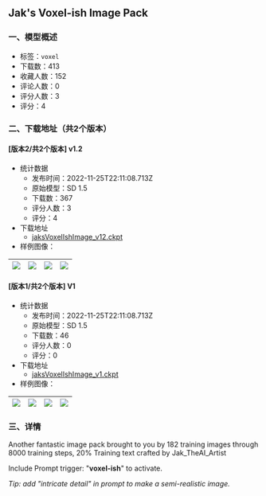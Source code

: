 ## Jak's Voxel-ish Image Pack
### 一、模型概述

- 标签：`voxel`
- 下载数：413
- 收藏人数：152
- 评论人数：0
- 评分人数：3
- 评分：4

### 二、下载地址（共2个版本）

#### [版本2/共2个版本] v1.2 

- 统计数据
  - 发布时间：2022-11-25T22:11:08.713Z
  - 原始模型：SD 1.5
  - 下载数：367
  - 评分人数：3
  - 评分：4
- 下载地址
  - [jaksVoxelIshImage_v12.ckpt](https://civitai.com/api/download/models/1089)
- 样例图像：

| <img src="https://image.civitai.com/xG1nkqKTMzGDvpLrqFT7WA/85930f95-1bb1-4806-a437-857687586a00/width=450/8832.jpeg" /> | <img src="https://image.civitai.com/xG1nkqKTMzGDvpLrqFT7WA/dda3467d-b45e-47f8-f817-c93ad5871500/width=450/8838.jpeg" /> | <img src="https://image.civitai.com/xG1nkqKTMzGDvpLrqFT7WA/b1e71bb3-8cfe-4cc2-de3b-66d579622e00/width=450/8831.jpeg" /> | <img src="https://image.civitai.com/xG1nkqKTMzGDvpLrqFT7WA/ff7e8665-b487-4104-fc1c-29dc9f5e1900/width=450/8837.jpeg" /> |
| ---- | ---- | ---- | ---- |

#### [版本1/共2个版本] V1

- 统计数据
  - 发布时间：2022-11-25T22:11:08.713Z
  - 原始模型：SD 1.5
  - 下载数：46
  - 评分人数：0
  - 评分：0
- 下载地址
  - [jaksVoxelIshImage_v1.ckpt](https://civitai.com/api/download/models/1086)
- 样例图像：

| <img src="https://image.civitai.com/xG1nkqKTMzGDvpLrqFT7WA/2cc49a50-f17b-4e6c-3175-6408031f1500/width=450/8802.jpeg" /> | <img src="https://image.civitai.com/xG1nkqKTMzGDvpLrqFT7WA/70b5c99d-31e0-45fc-2d75-d3cd1bfcb600/width=450/8810.jpeg" /> | <img src="https://image.civitai.com/xG1nkqKTMzGDvpLrqFT7WA/dfd10140-ca01-4367-bbf5-f653848b8900/width=450/8809.jpeg" /> | <img src="https://image.civitai.com/xG1nkqKTMzGDvpLrqFT7WA/4e811e99-8e15-4757-2543-e0eb3f03b600/width=450/8808.jpeg" /> |
| ---- | ---- | ---- | ---- |


### 三、详情
<p>Another fantastic image pack brought to you by 182 training images through 8000 training steps, 20% Training text crafted by Jak_TheAI_Artist</p><p>Include Prompt trigger: "<strong>voxel-ish</strong>" to activate.</p><p><em>Tip: add "intricate detail" in prompt to make a semi-realistic image.</em></p>